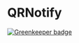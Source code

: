 # QRNotify

[![Greenkeeper badge](https://badges.greenkeeper.io/EVNotify/QRNotify.svg)](https://greenkeeper.io/)
